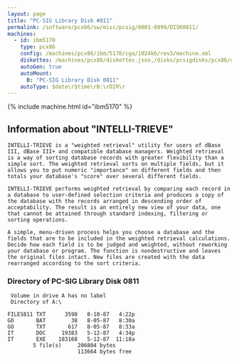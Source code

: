 ```yaml
---
layout: page
title: "PC-SIG Library Disk #811"
permalink: /software/pcx86/sw/misc/pcsig/0001-0999/DISK0811/
machines:
  - id: ibm5170
    type: pcx86
    config: /machines/pcx86/ibm/5170/cga/1024kb/rev3/machine.xml
    diskettes: /machines/pcx86/diskettes.json,/disks/pcsigdisks/pcx86/diskettes.json
    autoGen: true
    autoMount:
      B: "PC-SIG Library Disk 0811"
    autoType: $date\r$time\rB:\rDIR\r
---
```


{% include machine.html id="ibm5170" %}

## Information about "INTELLI-TRIEVE"

    INTELLI-TRIEVE is a "weighted retrieval" utility for users of dBase
    III, dBase III+ and compatible database managers. Weighted retrieval
    is a way of sorting database records with greater flexibility than a
    simple sort. The weighted retrieval sorts on multiple fields, but it
    allows you to put numeric "importance" on different fields and then
    totals your database's "score" over several different fields.
    
    INTELLI-TRIEVE performs weighted retrieval by comparing each record in
    a database to user-defined selection criteria and produces a copy of
    the database with the records arranged in descending order of
    acceptability. The result is an entirely new view of your data, one
    that cannot be attained through standard indexing, filtering or
    sorting operations.
    
    A simple, menu-driven process helps you choose a database and the
    fields that are to be included in the weighted retrieval calculations.
    Decide how each field is to be judged and weighted, without reworking
    your database or program. The function is nondestructive and leaves
    the original files intact. New files are created with the data
    rearranged according to the sort criteria.

### Directory of PC-SIG Library Disk 0811

     Volume in drive A has no label
     Directory of A:\

    FILES811 TXT      3598   8-10-87   4:22p
    GO       BAT        38   8-05-87   8:30a
    GO       TXT       617   8-05-87   8:33a
    IT       DOC     19383   5-12-87   4:34p
    IT       EXE    183168   5-12-87  11:18a
            5 file(s)     206804 bytes
                          113664 bytes free
